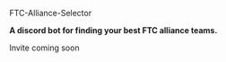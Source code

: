 FTC-Alliance-Selector

**A discord bot for finding your best FTC alliance teams.**

Invite coming soon
